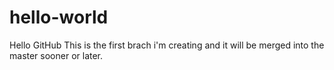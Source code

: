 # hello-world
Hello GitHub
This is the first brach i'm creating and it will be merged into the master sooner or later.
